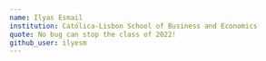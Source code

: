 ```yaml
---
name: Ilyas Esmail
institution: Católica-Lisbon School of Business and Economics
quote: No bug can stop the class of 2022!
github_user: ilyesm
---
```

